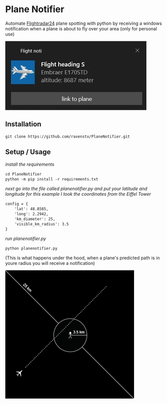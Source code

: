# Plane Notifier

Automate <a href="https://www.flightradar24.com">Flightradar24</a> plane spotting with python by receiving a windows notification when a plane is about to fly over your area (only for personal use)

![Flight noti](./images/notiexample.jpg?raw=false)

## Installation

```console
git clone https://github.com/ravenstx/PlaneNotifier.git
```

## Setup / Usage

_install the requirements_

```
cd PlaneNotifier
python -m pip install -r requirements.txt
```

_next go into the file called planenotifier.py and put your latitude and longitude_
_for this example I took the coordinates from the Eiffel Tower_

```
config = {
    'lat': 48.8585,
    'long': 2.2942,
    'km_diameter': 25,
    'visible_km_radius': 3.5
}
```

_run planenotifier.py_ <br>

```
python planenotifier.py
```

(This is what happens under the hood, when a plane's predicted path is in youre radius you will receive a notification)

![demo](./images/demo.png?raw=false)
